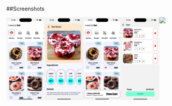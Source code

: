 ##Screenshots
<div style="display: flex; flex-direction: 'row';">
<img src="./screenShots/homePage.png" width=20%>
<img src="./screenShots/itemInformation.png" width=20%>
<img src="./screenShots/addedItems.png" width=20%>
<img src="./screenShots/viewCart.png" width=20%>
<img src="./screenShots/video.mp4" width=20%>
</div>
